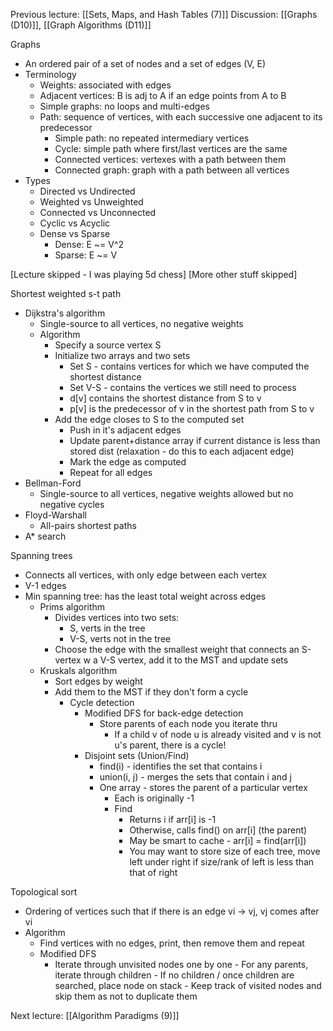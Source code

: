 Previous lecture: [[Sets, Maps, and Hash Tables (7)]]
Discussion: [[Graphs (D10)]], [[Graph Algorithms (D11)]]


Graphs 
- An ordered pair of a set of nodes and a set of edges (V, E)
- Terminology
	- Weights: associated with edges
	- Adjacent vertices: B is adj to A if an edge points from A to B
	- Simple graphs: no loops and multi-edges
	- Path: sequence of vertices, with each successive one adjacent to its predecessor
		- Simple path: no repeated intermediary vertices
		- Cycle: simple path where first/last vertices are the same
		- Connected vertices: vertexes with a path between them
		- Connected graph: graph with a path between all vertices
- Types
	- Directed vs Undirected
	- Weighted vs Unweighted
	- Connected vs Unconnected
	- Cyclic vs Acyclic
	- Dense vs Sparse
		- Dense: E ~= V^2
		- Sparse: E ~= V

\[Lecture skipped - I was playing 5d chess]
\[More other stuff skipped]

Shortest weighted s-t path
- Dijkstra's algorithm
	- Single-source to all vertices, no negative weights
	- Algorithm
		- Specify a source vertex S
		- Initialize two arrays and two sets
			- Set S - contains vertices for which we have computed the shortest distance
			- Set V-S - contains the vertices we still need to process
			- d\[v] contains the shortest distance from S to v
			- p\[v] is the predecessor of v in the shortest path from S to v
		- Add the edge closes to S to the computed set
			- Push in it's adjacent edges
			- Update parent+distance array if current distance is less than stored dist (relaxation - do this to each adjacent edge)
			- Mark the edge as computed
			- Repeat for all edges
- Bellman-Ford
	- Single-source to all vertices, negative weights allowed but no negative cycles
- Floyd-Warshall
	- All-pairs shortest paths
- A* search

Spanning trees
- Connects all vertices, with only edge between each vertex
- V-1 edges
- Min spanning tree: has the least total weight across edges
	- Prims algorithm
		- Divides vertices into two sets:
			- S, verts in the tree
			- V-S, verts not in the tree
		- Choose the edge with the smallest weight that connects an S-vertex w a V-S vertex, add it to the MST and update sets
	- Kruskals algorithm
		- Sort edges by weight
		- Add them to the MST if they don't form a cycle
			- Cycle detection
				- Modified DFS for back-edge detection
					- Store parents of each node you iterate thru
						- If a child v of node u is already visited and v is not u's parent, there is a cycle!
				- Disjoint sets (Union/Find)
					- find(i) - identifies the set that contains i
					- union(i, j) - merges the sets that contain i  and j
					- One array - stores the parent of a particular vertex
						- Each is originally -1
						- Find 
							- Returns i if arr\[i] is -1
							- Otherwise, calls find() on arr\[i] (the parent)
							- May be smart to cache - arr\[i] = find(arr\[i])
							- You may want to store size of each tree, move left under right if size/rank of left is less than that of right

Topological sort
- Ordering of vertices such that if there is an edge vi -> vj, vj comes after vi
- Algorithm
	- Find vertices with no edges, print, then remove them and repeat
	- Modified DFS
		- Iterate through unvisited nodes one by one
					- For any parents, iterate through children
					- If no children / once children are searched, place node on stack
					- Keep track of visited nodes and skip them as not to duplicate them


Next lecture: [[Algorithm Paradigms (9)]]